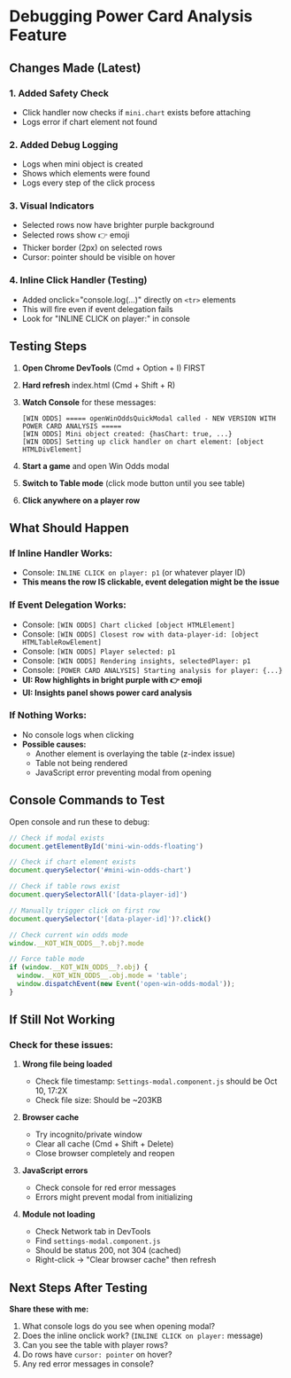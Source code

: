 # Debugging Power Card Analysis Feature

## Changes Made (Latest)

### 1. Added Safety Check
- Click handler now checks if `mini.chart` exists before attaching
- Logs error if chart element not found

### 2. Added Debug Logging
- Logs when mini object is created
- Shows which elements were found
- Logs every step of the click process

### 3. Visual Indicators
- Selected rows now have brighter purple background
- Selected rows show 👉 emoji
- Thicker border (2px) on selected rows
- Cursor: pointer should be visible on hover

### 4. Inline Click Handler (Testing)
- Added onclick="console.log(...)" directly on `<tr>` elements
- This will fire even if event delegation fails
- Look for "INLINE CLICK on player:" in console

## Testing Steps

1. **Open Chrome DevTools** (Cmd + Option + I) FIRST
2. **Hard refresh** index.html (Cmd + Shift + R)
3. **Watch Console** for these messages:
   ```
   [WIN ODDS] ===== openWinOddsQuickModal called - NEW VERSION WITH POWER CARD ANALYSIS =====
   [WIN ODDS] Mini object created: {hasChart: true, ...}
   [WIN ODDS] Setting up click handler on chart element: [object HTMLDivElement]
   ```

4. **Start a game** and open Win Odds modal
5. **Switch to Table mode** (click mode button until you see table)
6. **Click anywhere on a player row**

## What Should Happen

### If Inline Handler Works:
- Console: `INLINE CLICK on player: p1` (or whatever player ID)
- **This means the row IS clickable, event delegation might be the issue**

### If Event Delegation Works:
- Console: `[WIN ODDS] Chart clicked [object HTMLElement]`
- Console: `[WIN ODDS] Closest row with data-player-id: [object HTMLTableRowElement]`
- Console: `[WIN ODDS] Player selected: p1`
- Console: `[WIN ODDS] Rendering insights, selectedPlayer: p1`
- Console: `[POWER CARD ANALYSIS] Starting analysis for player: {...}`
- **UI: Row highlights in bright purple with 👉 emoji**
- **UI: Insights panel shows power card analysis**

### If Nothing Works:
- No console logs when clicking
- **Possible causes:**
  - Another element is overlaying the table (z-index issue)
  - Table not being rendered
  - JavaScript error preventing modal from opening

## Console Commands to Test

Open console and run these to debug:

```javascript
// Check if modal exists
document.getElementById('mini-win-odds-floating')

// Check if chart element exists
document.querySelector('#mini-win-odds-chart')

// Check if table rows exist
document.querySelectorAll('[data-player-id]')

// Manually trigger click on first row
document.querySelector('[data-player-id]')?.click()

// Check current win odds mode
window.__KOT_WIN_ODDS__?.obj?.mode

// Force table mode
if (window.__KOT_WIN_ODDS__?.obj) {
  window.__KOT_WIN_ODDS__.obj.mode = 'table';
  window.dispatchEvent(new Event('open-win-odds-modal'));
}
```

## If Still Not Working

### Check for these issues:

1. **Wrong file being loaded**
   - Check file timestamp: `Settings-modal.component.js` should be Oct 10, 17:2X
   - Check file size: Should be ~203KB

2. **Browser cache**
   - Try incognito/private window
   - Clear all cache (Cmd + Shift + Delete)
   - Close browser completely and reopen

3. **JavaScript errors**
   - Check console for red error messages
   - Errors might prevent modal from initializing

4. **Module not loading**
   - Check Network tab in DevTools
   - Find `settings-modal.component.js`
   - Should be status 200, not 304 (cached)
   - Right-click → "Clear browser cache" then refresh

## Next Steps After Testing

**Share these with me:**
1. What console logs do you see when opening modal?
2. Does the inline onclick work? (`INLINE CLICK on player:` message)
3. Can you see the table with player rows?
4. Do rows have `cursor: pointer` on hover?
5. Any red error messages in console?
